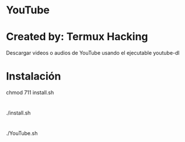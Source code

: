 # YouTube
# Created by: Termux Hacking
Descargar videos o audios de YouTube usando el ejecutable youtube-dl
# Instalación
chmod 711 install.sh
#
./install.sh
#
./YouTube.sh
#
